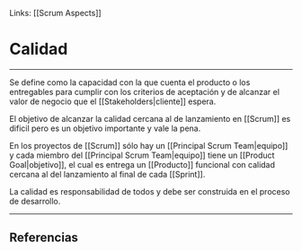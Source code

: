 Links: [[Scrum Aspects]]

# Calidad
---

Se define como la capacidad con la que cuenta el producto o los entregables para cumplir con los criterios de aceptación y de alcanzar el valor de negocio que el [[Stakeholders|cliente]] espera.

El objetivo de alcanzar la calidad cercana al de lanzamiento en [[Scrum]] es dificil pero es un objetivo importante y vale la pena.

En los proyectos de [[Scrum]] sólo hay un [[Principal Scrum Team|equipo]] y cada miembro del [[Principal Scrum Team|equipo]] tiene un [[Product Goal|objetivo]], el cual es entrega un [[Producto]] funcional con calidad cercana al del lanzamiento al final de cada [[Sprint]].

La calidad es responsabilidad de todos y debe ser construida en el proceso de desarrollo.

---

## Referencias